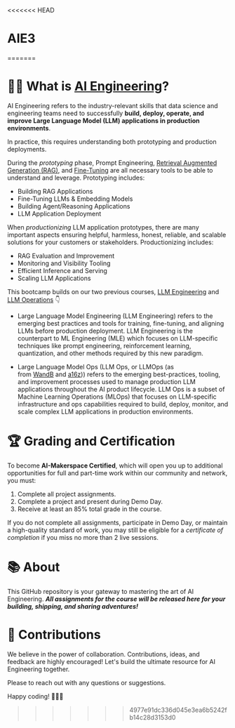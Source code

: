 <<<<<<< HEAD
# AIE3
=======
# 🧑‍💻 What is [AI Engineering](https://maven.com/aimakerspace/ai-eng-bootcamp)?

AI Engineering refers to the industry-relevant skills that data science and engineering teams need to successfully **build, deploy, operate, and improve Large Language Model (LLM) applications in production environments**.  

In practice, this requires understanding both prototyping and production deployments.

During the *prototyping* phase, Prompt Engineering, [Retrieval Augmented Generation (RAG)](https://www.youtube.com/playlist?list=PLrSHiQgy4VjFlWgcLHatJCBgfeE8smVyP), and [Fine-Tuning](https://www.youtube.com/playlist?list=PLrSHiQgy4VjGMzyXsSlvN-TjPaqFFsAGP) are all necessary tools to be able to understand and leverage. Prototyping includes:
- Building RAG Applications
- Fine-Tuning LLMs & Embedding Models
- Building Agent/Reasoning Applications
- LLM Application Deployment

When *productionizing* LLM application prototypes, there are many important aspects ensuring helpful, harmless, honest, reliable, and scalable solutions for your customers or stakeholders. Productionizing includes:
- RAG Evaluation and Improvement
- Monitoring and Visibility Tooling
- Efficient Inference and Serving
- Scaling LLM Applications

This bootcamp builds on our two previous courses, [LLM Engineering](https://maven.com/aimakerspace/llm-engineering) and [LLM Operations](https://maven.com/aimakerspace/llmops) 👇

- Large Language Model Engineering (LLM Engineering) refers to the emerging best practices and tools for training, fine-tuning, and aligning LLMs before production deployment.  LLM Engineering is the counterpart to ML Engineering (MLE) which focuses on LLM-specific techniques like prompt engineering, reinforcement learning, quantization, and other methods required by this new paradigm.
    
- Large Language Model Ops (LLM Ops, or LLMOps (as from [WandB](https://docs.wandb.ai/guides/prompts) and [a16z](https://a16z.com/emerging-architectures-for-llm-applications/))) refers to the emerging best-practices, tooling, and improvement processes used to manage production LLM applications throughout the AI product lifecycle.  LLM Ops is a subset of Machine Learning Operations (MLOps) that focuses on LLM-specific infrastructure and ops capabilities required to build, deploy, monitor, and scale complex LLM applications in production environments.

# 🏆 **Grading and Certification**

To become **AI-Makerspace Certified**, which will open you up to additional opportunities for full and part-time work within our community and network, you must:

1. Complete all project assignments.
2. Complete a project and present during Demo Day.
3. Receive at least an 85% total grade in the course.

If you do not complete all assignments, participate in Demo Day, or maintain a high-quality standard of work, you may still be eligible for a *certificate of completion* if you miss no more than 2 live sessions.

# 📚 About

This GitHub repository is your gateway to mastering the art of AI Engineering.  ***All assignments for the course will be released here for your building, shipping, and sharing adventures!***

# 🙏 Contributions

We believe in the power of collaboration. Contributions, ideas, and feedback are highly encouraged! Let's build the ultimate resource for AI Engineering together.

Please to reach out with any questions or suggestions. 

Happy coding! 🚀🚀🚀

>>>>>>> 4977e91dc336d045e3ea6b5242fb14c28d3153d0
